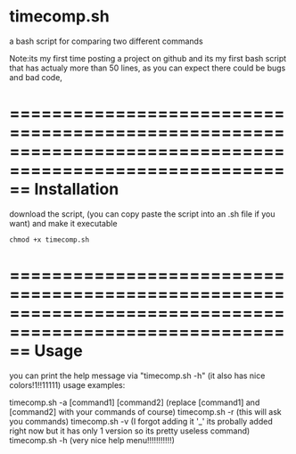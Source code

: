 # timecomp.sh

a bash script for comparing two different commands

Note:its my first time posting a project on github and its my first bash script that has actualy more than 50 lines, as you can expect there could be bugs and bad code,

==========================================================================================================
                                        Installation
==========================================================================================================

download the script, (you can copy paste the script into an .sh file if you want) and make it executable
```console
chmod +x timecomp.sh
```
==========================================================================================================
                                         Usage
==========================================================================================================

you can print the help message via "timecomp.sh -h" (it also has nice colors!1!!11111)
usage examples:

timecomp.sh -a [command1] [command2] (replace [command1] and [command2] with your commands of course)
timecomp.sh -r (this will ask you commands)
timecomp.sh -v (I forgot adding it '_' its probally added right now but it has only 1 version so its pretty useless command)
timecomp.sh -h (very nice help menu!!!!!!!!!!!)
